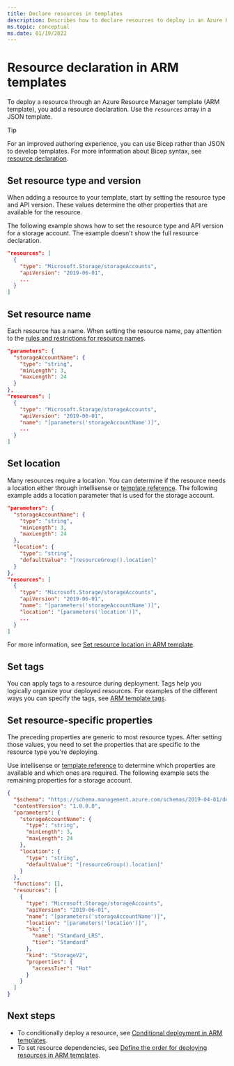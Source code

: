 ```yaml
---
title: Declare resources in templates
description: Describes how to declare resources to deploy in an Azure Resource Manager template (ARM template).
ms.topic: conceptual
ms.date: 01/19/2022
---
```


# Resource declaration in ARM templates

To deploy a resource through an Azure Resource Manager template (ARM template), you add a resource declaration. Use the `resources` array in a JSON template.

> [!TIP]
> For an improved authoring experience, you can use Bicep rather than JSON to develop templates. For more information about Bicep syntax, see [resource declaration](../bicep/resource-declaration.md).

## Set resource type and version

When adding a resource to your template, start by setting the resource type and API version. These values determine the other properties that are available for the resource.

The following example shows how to set the resource type and API version for a storage account. The example doesn't show the full resource declaration.

```json
"resources": [
  {
    "type": "Microsoft.Storage/storageAccounts",
    "apiVersion": "2019-06-01",
    ...
  }
]
```

## Set resource name

Each resource has a name. When setting the resource name, pay attention to the [rules and restrictions for resource names](../management/resource-name-rules.md).

```json
"parameters": {
  "storageAccountName": {
    "type": "string",
    "minLength": 3,
    "maxLength": 24
  }
},
"resources": [
  {
    "type": "Microsoft.Storage/storageAccounts",
    "apiVersion": "2019-06-01",
    "name": "[parameters('storageAccountName')]",
    ...
  }
]
```

## Set location

Many resources require a location. You can determine if the resource needs a location either through intellisense or [template reference](/azure/templates/). The following example adds a location parameter that is used for the storage account.

```json
"parameters": {
  "storageAccountName": {
    "type": "string",
    "minLength": 3,
    "maxLength": 24
  },
  "location": {
    "type": "string",
    "defaultValue": "[resourceGroup().location]"
  }
},
"resources": [
  {
    "type": "Microsoft.Storage/storageAccounts",
    "apiVersion": "2019-06-01",
    "name": "[parameters('storageAccountName')]",
    "location": "[parameters('location')]",
    ...
  }
]
```

For more information, see [Set resource location in ARM template](resource-location.md).

## Set tags

You can apply tags to a resource during deployment. Tags help you logically organize your deployed resources. For examples of the different ways you can specify the tags, see [ARM template tags](../management/tag-resources.md#arm-templates).

## Set resource-specific properties

The preceding properties are generic to most resource types. After setting those values, you need to set the properties that are specific to the resource type you're deploying.

Use intellisense or [template reference](/azure/templates/) to determine which properties are available and which ones are required. The following example sets the remaining properties for a storage account.

```json
{
  "$schema": "https://schema.management.azure.com/schemas/2019-04-01/deploymentTemplate.json#",
  "contentVersion": "1.0.0.0",
  "parameters": {
    "storageAccountName": {
      "type": "string",
      "minLength": 3,
      "maxLength": 24
    },
    "location": {
      "type": "string",
      "defaultValue": "[resourceGroup().location]"
    }
  },
  "functions": [],
  "resources": [
    {
      "type": "Microsoft.Storage/storageAccounts",
      "apiVersion": "2019-06-01",
      "name": "[parameters('storageAccountName')]",
      "location": "[parameters('location')]",
      "sku": {
        "name": "Standard_LRS",
        "tier": "Standard"
      },
      "kind": "StorageV2",
      "properties": {
        "accessTier": "Hot"
      }
    }
  ]
}
```

## Next steps

* To conditionally deploy a resource, see [Conditional deployment in ARM templates](conditional-resource-deployment.md).
* To set resource dependencies, see [Define the order for deploying resources in ARM templates](./resource-dependency.md).
